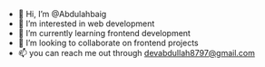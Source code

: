 - 👋 Hi, I’m @Abdulahbaig
- 👀 I’m interested in web development
- 🌱 I’m currently learning frontend development   
- 💞️ I’m looking to collaborate on frontend projects
- 📫 you can reach me out through devabdullah8797@gmail.com

<!---
Abdulahbaig/Abdulahbaig is a ✨ special ✨ repository because its `README.md` (this file) appears on your GitHub profile.
You can click the Preview link to take a look at your changes.
--->
